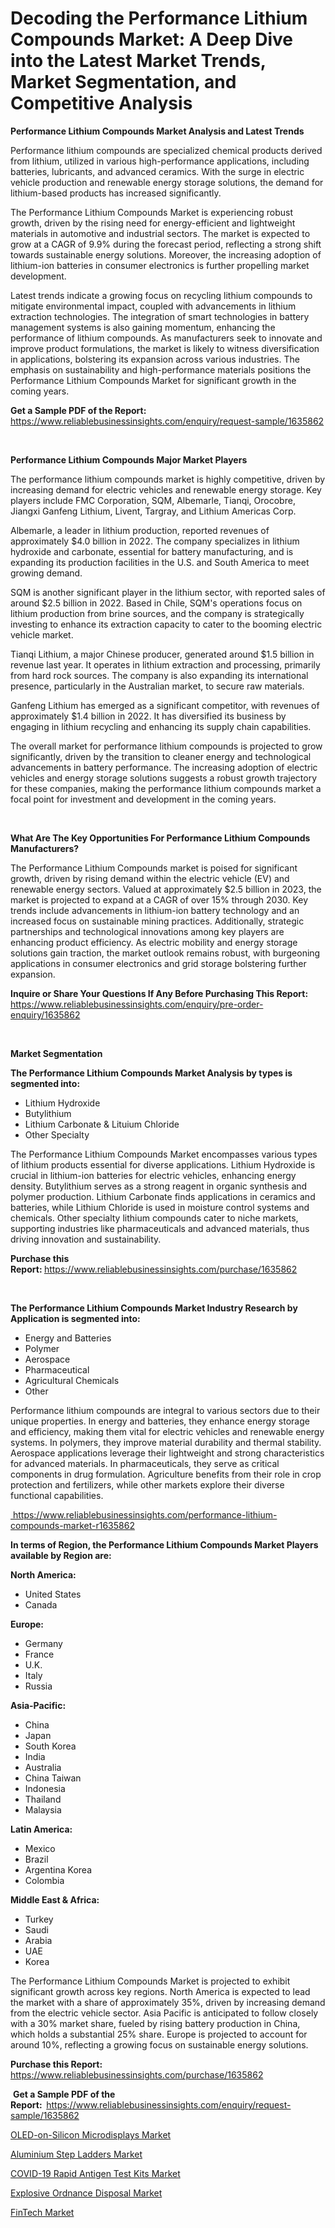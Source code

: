 <p><h1>Decoding the Performance Lithium Compounds Market: A Deep Dive into the Latest Market Trends, Market Segmentation, and Competitive Analysis</h1></p><p><strong>Performance Lithium Compounds Market Analysis and Latest Trends</strong></p>
<p><p>Performance lithium compounds are specialized chemical products derived from lithium, utilized in various high-performance applications, including batteries, lubricants, and advanced ceramics. With the surge in electric vehicle production and renewable energy storage solutions, the demand for lithium-based products has increased significantly. </p><p>The Performance Lithium Compounds Market is experiencing robust growth, driven by the rising need for energy-efficient and lightweight materials in automotive and industrial sectors. The market is expected to grow at a CAGR of 9.9% during the forecast period, reflecting a strong shift towards sustainable energy solutions. Moreover, the increasing adoption of lithium-ion batteries in consumer electronics is further propelling market development.</p><p>Latest trends indicate a growing focus on recycling lithium compounds to mitigate environmental impact, coupled with advancements in lithium extraction technologies. The integration of smart technologies in battery management systems is also gaining momentum, enhancing the performance of lithium compounds. As manufacturers seek to innovate and improve product formulations, the market is likely to witness diversification in applications, bolstering its expansion across various industries. The emphasis on sustainability and high-performance materials positions the Performance Lithium Compounds Market for significant growth in the coming years.</p></p>
<p><strong>Get a Sample PDF of the Report:&nbsp;</strong> <a href="https://www.reliablebusinessinsights.com/enquiry/request-sample/1635862">https://www.reliablebusinessinsights.com/enquiry/request-sample/1635862</a></p>
<p>&nbsp;</p>
<p><strong>Performance Lithium Compounds Major Market Players</strong></p>
<p><p>The performance lithium compounds market is highly competitive, driven by increasing demand for electric vehicles and renewable energy storage. Key players include FMC Corporation, SQM, Albemarle, Tianqi, Orocobre, Jiangxi Ganfeng Lithium, Livent, Targray, and Lithium Americas Corp. </p><p>Albemarle, a leader in lithium production, reported revenues of approximately $4.0 billion in 2022. The company specializes in lithium hydroxide and carbonate, essential for battery manufacturing, and is expanding its production facilities in the U.S. and South America to meet growing demand. </p><p>SQM is another significant player in the lithium sector, with reported sales of around $2.5 billion in 2022. Based in Chile, SQM's operations focus on lithium production from brine sources, and the company is strategically investing to enhance its extraction capacity to cater to the booming electric vehicle market. </p><p>Tianqi Lithium, a major Chinese producer, generated around $1.5 billion in revenue last year. It operates in lithium extraction and processing, primarily from hard rock sources. The company is also expanding its international presence, particularly in the Australian market, to secure raw materials.</p><p>Ganfeng Lithium has emerged as a significant competitor, with revenues of approximately $1.4 billion in 2022. It has diversified its business by engaging in lithium recycling and enhancing its supply chain capabilities. </p><p>The overall market for performance lithium compounds is projected to grow significantly, driven by the transition to cleaner energy and technological advancements in battery performance. The increasing adoption of electric vehicles and energy storage solutions suggests a robust growth trajectory for these companies, making the performance lithium compounds market a focal point for investment and development in the coming years.</p></p>
<p>&nbsp;</p>
<p><strong>What Are The Key Opportunities For Performance Lithium Compounds Manufacturers?</strong></p>
<p><p>The Performance Lithium Compounds market is poised for significant growth, driven by rising demand within the electric vehicle (EV) and renewable energy sectors. Valued at approximately $2.5 billion in 2023, the market is projected to expand at a CAGR of over 15% through 2030. Key trends include advancements in lithium-ion battery technology and an increased focus on sustainable mining practices. Additionally, strategic partnerships and technological innovations among key players are enhancing product efficiency. As electric mobility and energy storage solutions gain traction, the market outlook remains robust, with burgeoning applications in consumer electronics and grid storage bolstering further expansion.</p></p>
<p><strong>Inquire or Share Your Questions If Any Before Purchasing This Report:</strong> <a href="https://www.reliablebusinessinsights.com/enquiry/pre-order-enquiry/1635862">https://www.reliablebusinessinsights.com/enquiry/pre-order-enquiry/1635862</a></p>
<p>&nbsp;</p>
<p><strong>Market Segmentation</strong></p>
<p><strong>The Performance Lithium Compounds Market Analysis by types is segmented into:</strong></p>
<p><ul><li>Lithium Hydroxide</li><li>Butylithium</li><li>Lithium Carbonate & Lituium Chloride</li><li>Other Specialty</li></ul></p>
<p><p>The Performance Lithium Compounds Market encompasses various types of lithium products essential for diverse applications. Lithium Hydroxide is crucial in lithium-ion batteries for electric vehicles, enhancing energy density. Butylithium serves as a strong reagent in organic synthesis and polymer production. Lithium Carbonate finds applications in ceramics and batteries, while Lithium Chloride is used in moisture control systems and chemicals. Other specialty lithium compounds cater to niche markets, supporting industries like pharmaceuticals and advanced materials, thus driving innovation and sustainability.</p></p>
<p><strong>Purchase this Report:&nbsp;</strong><a href="https://www.reliablebusinessinsights.com/purchase/1635862">https://www.reliablebusinessinsights.com/purchase/1635862</a></p>
<p>&nbsp;</p>
<p><strong>The Performance Lithium Compounds Market Industry Research by Application is segmented into:</strong></p>
<p><ul><li>Energy and Batteries</li><li>Polymer</li><li>Aerospace</li><li>Pharmaceutical</li><li>Agricultural Chemicals</li><li>Other</li></ul></p>
<p><p>Performance lithium compounds are integral to various sectors due to their unique properties. In energy and batteries, they enhance energy storage and efficiency, making them vital for electric vehicles and renewable energy systems. In polymers, they improve material durability and thermal stability. Aerospace applications leverage their lightweight and strong characteristics for advanced materials. In pharmaceuticals, they serve as critical components in drug formulation. Agriculture benefits from their role in crop protection and fertilizers, while other markets explore their diverse functional capabilities.</p></p>
<p><a href="https://www.reliablebusinessinsights.com/performance-lithium-compounds-market-r1635862">&nbsp;https://www.reliablebusinessinsights.com/performance-lithium-compounds-market-r1635862</a></p>
<p><strong>In terms of Region, the Performance Lithium Compounds Market Players available by Region are:</strong></p>
<p>
    <p> <strong> North America: </strong>
        <ul>
            <li>United States</li>
            <li>Canada</li>
        </ul>
        </p> 
    <p> <strong> Europe: </strong>
        <ul>
            <li>Germany</li>
            <li>France</li>
            <li>U.K.</li>
            <li>Italy</li>
            <li>Russia</li>
        </ul>
        </p> 
    <p> <strong> Asia-Pacific: </strong>
        <ul>
            <li>China</li>
            <li>Japan</li>
            <li>South Korea</li>
            <li>India</li>
            <li>Australia</li>
            <li>China Taiwan</li>
            <li>Indonesia</li>
            <li>Thailand</li>
            <li>Malaysia</li>
        </ul>
        </p> 
    <p> <strong> Latin America: </strong>
        <ul>
            <li>Mexico</li>
            <li>Brazil</li>
            <li>Argentina Korea</li>
            <li>Colombia</li>
        </ul>
        </p> 
    <p> <strong> Middle East & Africa: </strong>
        <ul>
            <li>Turkey</li>
            <li>Saudi</li>
            <li>Arabia</li>
            <li>UAE</li>
            <li>Korea</li>
        </ul>
    </p>
    </p>
<p><p>The Performance Lithium Compounds Market is projected to exhibit significant growth across key regions. North America is expected to lead the market with a share of approximately 35%, driven by increasing demand from the electric vehicle sector. Asia Pacific is anticipated to follow closely with a 30% market share, fueled by rising battery production in China, which holds a substantial 25% share. Europe is projected to account for around 10%, reflecting a growing focus on sustainable energy solutions.</p></p>
<p><strong>Purchase this Report: </strong><a href="https://www.reliablebusinessinsights.com/purchase/1635862">https://www.reliablebusinessinsights.com/purchase/1635862</a></p>
<p>&nbsp;<strong>Get a Sample PDF of the Report:&nbsp;&nbsp;</strong><a href="https://www.reliablebusinessinsights.com/enquiry/request-sample/1635862">https://www.reliablebusinessinsights.com/enquiry/request-sample/1635862</a></p>
<p><strong></strong></p>
<p><p><a href="https://lerafesills.medium.com/insights-into-the-oled-on-silicon-microdisplays-market-size-which-is-expanding-with-a-12-6-01740c6b8228?postPublishedType=repub">OLED-on-Silicon Microdisplays Market</a></p><p><a href="https://issuu.com/reportprime-2/docs/aluminium-step-ladders-market-size-_eb394e067bb38d">Aluminium Step Ladders Market</a></p><p><a href="https://lerafesills.medium.com/covid-19-rapid-antigen-test-kits-market-size-share-trends-analysis-report-by-product-d92580f88f83?postPublishedType=repub">COVID-19 Rapid Antigen Test Kits Market</a></p><p><a href="https://www.linkedin.com/pulse/explosive-ordnance-disposal-market-strategic-insights-product-dijxe">Explosive Ordnance Disposal Market</a></p><p><a href="https://www.linkedin.com/pulse/strategic-market-insights-navigating-global-fintech-landscape-nifye">FinTech Market</a></p></p>